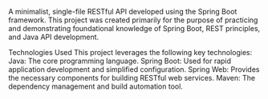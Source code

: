 A minimalist, single-file RESTful API developed using the Spring Boot framework. This project was created primarily for the purpose of practicing and demonstrating foundational knowledge of Spring Boot, REST principles, and Java API development.

Technologies Used
This project leverages the following key technologies:
Java: The core programming language.
Spring Boot: Used for rapid application development and simplified configuration.
Spring Web: Provides the necessary components for building RESTful web services.
Maven: The dependency management and build automation tool.
